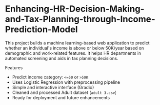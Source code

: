 # Enhancing-HR-Decision-Making-and-Tax-Planning-through-Income-Prediction-Model

This project builds a machine learning-based web application to predict whether an individual's income is above or below 50K/year based on demographic and work-related features. It helps HR departments in automated screening and aids in tax planning decisions.

 Features

- Predict income category: `<=50` or `>50K`
- Uses Logistic Regression with preprocessing pipeline
- Simple and interactive interface (Gradio)
- Cleaned and processed Adult dataset (`adult 3.csv`)
- Ready for deployment and future enhancements
